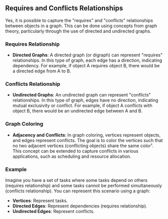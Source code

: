 ## Requires and Conflicts Relationships

Yes, it is possible to capture the "requires" and "conflicts" relationships between objects in a graph. This can be done using concepts from graph theory, particularly through the use of directed and undirected graphs.

### **Requires Relationship**
- **Directed Graphs**: A directed graph (or digraph) can represent "requires" relationships. In this type of graph, each edge has a direction, indicating dependency. For example, if object A requires object B, there would be a directed edge from A to B.

### **Conflicts Relationship**
- **Undirected Graphs**: An undirected graph can represent "conflicts" relationships. In this type of graph, edges have no direction, indicating mutual exclusivity or conflict. For example, if object A conflicts with object B, there would be an undirected edge between A and B.

### **Graph Coloring**
- **Adjacency and Conflicts**: In graph coloring, vertices represent objects, and edges represent conflicts. The goal is to color the vertices such that no two adjacent vertices (conflicting objects) share the same color¹. This concept can be extended to capture conflicts in various applications, such as scheduling and resource allocation.

### **Example**
Imagine you have a set of tasks where some tasks depend on others (requires relationship) and some tasks cannot be performed simultaneously (conflicts relationship). You can represent this scenario using a graph:
- **Vertices**: Represent tasks.
- **Directed Edges**: Represent dependencies (requires relationship).
- **Undirected Edges**: Represent conflicts.
